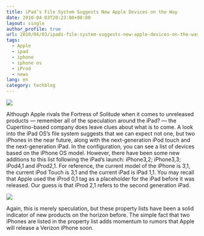 ```yaml
---
title: iPad’s File System Suggests New Apple Devices on the Way
date: 2010-04-03T20:23:00+00:00
layout: single
author_profile: true
url: 2010/04/03/ipads-file-system-suggests-new-apple-devices-on-the-way/
tags:
  - Apple
  - ipad
  - iphone
  - iphone os
  - iProd
  - news
lang: en
category: techblog
---
```

[![](http://3.bp.blogspot.com/_vaUVXcmC3OI/S7ecMstFPyI/AAAAAAAABe0/ZymRZlQdUiU/s1600/iphone2.jpg)](http://3.bp.blogspot.com/_vaUVXcmC3OI/S7ecMstFPyI/AAAAAAAABe0/ZymRZlQdUiU/s1600-h/iphone2.jpg)

Although Apple rivals the Fortress of Solitude when it comes to unreleased products — remember all of the speculation around the iPad? — the Cupertino-based company does leave clues about what is to come. A look into the iPad OS’s file system suggests that we can expect not one, but two iPhones in the near future, along with the next-generation iPod touch and the next-generation iPad. In the configuration, you can see a list of devices based on the iPhone OS model. However, there have been some new additions to this list following the iPad’s launch: iPhone3,2; iPhone3,3; iPod4,1 and iProd2,1. For reference, the current model of the iPhone is 3,1, the current iPod Touch is 3,1 and the current iPad is iPad 1,1. You may recall that Apple used the iProd 0,1 tag as a placeholder for the iPad before it was released. Our guess is that iProd 2,1 refers to the second generation iPad.

[![](http://4.bp.blogspot.com/_vaUVXcmC3OI/S7ecYlsg8SI/AAAAAAAABe4/cLV-tprCBaE/s320/ipad-config.jpg)](http://4.bp.blogspot.com/_vaUVXcmC3OI/S7ecYlsg8SI/AAAAAAAABe4/cLV-tprCBaE/s1600-h/ipad-config.jpg)

Again, this is merely speculation, but these property lists have been a solid indicator of new products on the horizon before. The simple fact that two iPhones are listed in the property list adds momentum to rumors that Apple will release a Verizon iPhone soon.